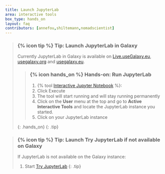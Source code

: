 ```yaml
---
title: Launch JupyterLab
area: interactive tools
box_type: hands_on
layout: faq
contributors: [annefou,shiltemann,nomadscientist]
---
```



> ### {% icon tip %} Tip: Launch JupyterLab in Galaxy
> Currently JupyterLab in Galaxy is available on [Live.useGalaxy.eu](https://live.usegalaxy.eu), [usegalaxy.org](https://usegalaxy.org) and [usegalaxy.eu](https://usegalaxy.eu).
>
> > ### {% icon hands_on %} Hands-on: Run JupyterLab
> >
> > 1. {% tool [Interactive Jupyter Notebook](interactive_tool_jupyter_notebook) %}:
> > 2. Click Execute
> > 3. The tool will start running and will stay running permanently
> > 4. Click on the **User** menu at the top and go to **Active Interactive Tools** and locate the JupyterLab instance you started.
> > 5. Click on your JupyterLab instance
> >
> {: .hands_on}
{: .tip}

> ### {% icon tip %} Tip: Launch Try JupyterLab if not available on Galaxy
>
> If JupyterLab is not available on the Galaxy instance:
> 1. Start [Try JupyterLab](https://mybinder.org/v2/gh/jupyterlab/jupyterlab-demo/try.jupyter.org?urlpath=lab)
{: .tip}
